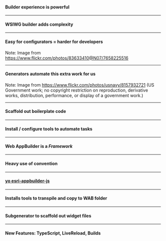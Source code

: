 
<!-- .slide: data-background="img/wab-builder.png" -->
#### Builder experience is powerful

---

<!-- .slide: data-background="img/wab-builder.png" -->
#### WSIWG builder adds complexity


---

<!-- .slide: data-background="img/problem-7658225516_00cf277f83_z.jpg" -->
#### Easy for configurators = harder for developers

Note: Image from https://www.flickr.com/photos/83633410@N07/7658225516

---

<!-- .slide: data-background="img/8157932721_4ec8229c21_o.jpg" -->
#### Generators automate this extra work for us

Note: Image from https://www.flickr.com/photos/usnavy/8157932721 (US Government work; no  copyright restriction on reproduction, derivative works, distribution, performance, or display of a government work.)

---

<!-- .slide: data-background="img/8157932721_4ec8229c21_o.jpg" -->
#### Scaffold out boilerplate code

---

<!-- .slide: data-background="img/8157932721_4ec8229c21_o.jpg" -->
#### Install / configure tools to automate tasks

---

<!-- .slide: data-background="img/wab-exploded.png" data-background-size="800px" data-background-color="#fff" -->
#### Web AppBuilder is a _Framework_

---

<!-- .slide: data-background="img/wab-widget-conventions.png" -->
#### Heavy use of convention

---

<!-- .slide: data-background="img/wab-generator-sceenshot.png" data-background-size="634px" data-background-color="#282923" -->
#### [yo esri-appbuilder-js](https://www.npmjs.com/package/generator-esri-appbuilder-js)

---

<!-- .slide: data-background="img/wab-generator-sceenshot.png" data-background-size="634px" data-background-color="#282923" -->
#### Installs tools to transpile and copy to WAB folder

---

<!-- .slide: data-background="img/wab-generator-sceenshot.png" data-background-size="634px" data-background-color="#282923" -->
#### Subgenerator to scaffold out widget files

---

<!-- .slide: data-background="img/wab-generator-sceenshot.png" data-background-size="634px" data-background-color="#282923" -->
#### New Features: TypeScript, LiveReload, Builds